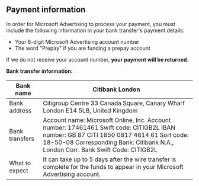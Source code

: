 ## Payment information

In order for Microsoft Advertising to process your payment, you must include the following information in your bank transfer's payment details:
- Your 8-digit Microsoft Advertising account number
- The word "Prepay" if you are funding a prepay account

If we do not receive your account number, **your payment will be returned**.

**Bank transfer information:**

|Bank name|Citibank London|
|---|---|
|Bank address|Citigroup Centre 			      33 Canada Square, Canary Wharf 			      London E14 5LB, United Kingdom|
|Bank transfers|Account name: Microsoft Online, Inc.               Account number: 17461461                Swift code: CITIGB2L               IBAN number: GB 87 CITI 1850 0817 4614 61  			        Sort code: 18-50-08  			        Corresponding Bank: Citibank N.A., London               Corr. Bank Swift Code: CITIGB2L|
|What to expect|It can take up to 5 days after the wire transfer is complete for the funds to appear in your Microsoft Advertising account.|


